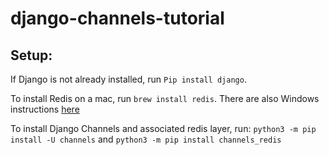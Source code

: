 # django-channels-tutorial
## Setup:

If Django is not already installed, run `Pip install django`.

To install Redis on a mac, run `brew install redis`. There are also Windows instructions [here](https://redis.io/topics/quickstart)

To install Django Channels and associated redis layer, run: `python3 -m pip install -U channels` and `python3 -m pip install channels_redis`
